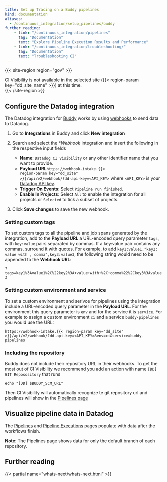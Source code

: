 ```yaml
---
title: Set up Tracing on a Buddy pipelines
kind: documentation
aliases:
  - /continuous_integration/setup_pipelines/buddy
further_reading:
    - link: "/continuous_integration/pipelines"
      tag: "Documentation"
      text: "Explore Pipeline Execution Results and Performance"
    - link: "/continuous_integration/troubleshooting/"
      tag: "Documentation"
      text: "Troubleshooting CI"
---
```


{{< site-region region="gov" >}}
<div class="alert alert-warning">CI Visibility is not available in the selected site ({{< region-param key="dd_site_name" >}}) at this time.</div>
{{< /site-region >}}

## Configure the Datadog integration

The Datadog integration for [Buddy][1] works by using [webhooks][2] to send data to Datadog.

1. Go to **Integrations** in Buddy and click **New integration**
2. Search and select the **Webhook* integration and insert the following in the respective input fields
   * **Name**: `Datadog CI Visibility` or any other identifier name that you want to provide.
   * **Payload URL**<code>https://webhook-intake.{{< region-param key="dd_site" >}}/api/v2/webhook/?dd-api-key=<API_KEY></code> where `<API_KEY>` is your [Datadog API key][3]. 
   * **Trigger On Events**: Select `Pipeline run finished`.
   * **Enable In Projects**: Select `All` to enable the integration for all projects or `Selected` to tick a subset of projects.

2. Click **Save changes** to save the new webhook.

### Setting custom tags
To set custom tags to all the pipeline and job spans generated by the integration, add to the **Payload URL** a URL-encoded query parameter `tags`, with `key:value` pairs separated by commas. If a key:value pair contains any commas, surround it with quotes. For example, to add `key1:value1,"key2: value with , comma",key3:value3`, the following string would need to be appended to the **Webhook URL**:

`?tags=key1%3Avalue1%2C%22key2%3A+value+with+%2C+comma%22%2Ckey3%3Avalue3`

### Setting custom environment and service
To set a custom environment and serivce for pipelines using the integration include a URL-encoded query parameter
in the **Payload URL**. For the environment this query parameter is `env` and for the service it is `service`. 
For example to assign a custom environment `ci` and a service `buddy-pipelines` you would use the URL:

<code>https://webhook-intake.{{< region-param key="dd_site" >}}/api/v2/webhook/?dd-api-key=<API_KEY>&env=ci&service=buddy-pipelines</code>

### Including the repository

Buddy does not include their repository URL in their webhooks. To get the most out of CI Visibility
we recommend you add an action with name `[DD] GIT Reposository` that runs

```
echo "[DD] $BUDDY_SCM_URL"
```

Then CI Visibility will automatically recognize te git repository url and pipelines will show in the 
[Pipelines page][4]


## Visualize pipeline data in Datadog

The [Pipelines][4] and [Pipeline Executions][5] pages populate with data after the workflows finish.

**Note**: The Pipelines page shows data for only the default branch of each repository.


## Further reading

{{< partial name="whats-next/whats-next.html" >}}

[1]: https://buddy.works
[2]: https://buddy.works/docs/integrations/webhooks
[3]: https://app.datadoghq.com/organization-settings/api-keys
[4]: https://app.datadoghq.com/ci/pipelines
[5]: https://app.datadoghq.com/ci/pipeline-executions
